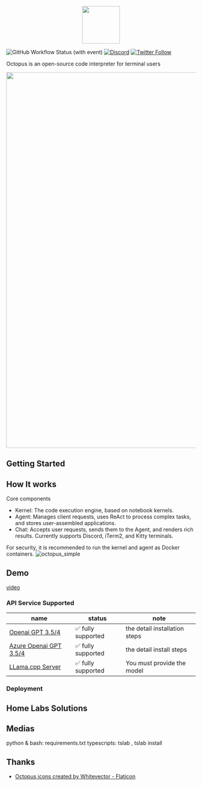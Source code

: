 <p align="center">
<img width="100px" src="https://github.com/dbpunk-labs/octopus/assets/8623385/6c60cb2b-415f-4979-9dc2-b8ce1958e17a" align="center"/>

![GitHub Workflow Status (with event)](https://img.shields.io/github/actions/workflow/status/dbpunk-labs/octopus/ci.yml?branch=main&style=flat-square)
[![Discord](https://badgen.net/badge/icon/discord?icon=discord&label)](https://discord.gg/UjSHsjaz66)
[![Twitter Follow](https://img.shields.io/twitter/follow/OCopilot7817?style=flat-square)](https://twitter.com/OCopilot7817)

Octopus is an open-source code interpreter for terminal users

<p align="center">
<img width="1000px" src="https://github.com/dbpunk-labs/octopus/assets/8623385/5609a3d7-b82e-494f-817f-37ff88544320" align="center"/>


## Getting Started

## How It works

Core components

* Kernel: The code execution engine, based on notebook kernels.
* Agent: Manages client requests, uses ReAct to process complex tasks, and stores user-assembled applications.
* Chat: Accepts user requests, sends them to the Agent, and renders rich results. Currently supports Discord, iTerm2, and Kitty terminals.

For security, it is recommended to run the kernel and agent as Docker containers.
![octopus_simple](https://github.com/dbpunk-labs/octopus/assets/8623385/588e0381-f0b7-4ca6-a2c5-6c801c0e481f)



## Demo


[video](https://github.com/dbpunk-labs/octopus/assets/8623385/570b822e-918f-4066-9d8e-20baf96e1dd8)




### API Service Supported

|name|status| note|
|----|----------------|---|
|[Openai GPT 3.5/4](https://openai.com/product#made-for-developers) | ✅ fully supported|the detail installation steps|
|[Azure Openai GPT 3.5/4](https://azure.microsoft.com/en-us/products/ai-services/openai-service) |  ✅ fully supported|the detail install steps|
|[LLama.cpp Server](https://github.com/ggerganov/llama.cpp/tree/master/examples/server) | ✅ fully supported| You must provide the model|

### Deployment

## Home Labs Solutions

## Medias
python & bash: requirements.txt
typescripts: tslab , tslab install

## Thanks

* [Octopus icons created by Whitevector - Flaticon](https://www.flaticon.com/free-icons/octopus)
